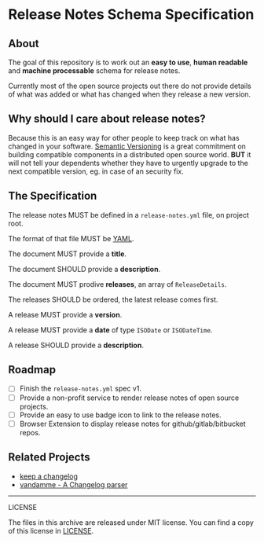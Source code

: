 # Release Notes Schema Specification

## About

The goal of this repository is to work out an **easy to use**,
**human readable** and **machine processable** schema for release notes.

Currently most of the open source projects out there do not provide
details of what was added or what has changed when they release a new
version.

## Why should I care about release notes?

Because this is an easy way for other people to keep track on what has
changed in your software.
[Semantic Versioning](http://semver.org) is a great commitment on
building compatible components in a distributed open source world.
**BUT** it will not tell your dependents whether they have to urgently
upgrade to the next compatible version, eg. in case of an security fix.


## The Specification

The release notes MUST be defined in a `release-notes.yml` file,
on project root.

The format of that file MUST be [YAML](http://www.yaml.org/spec/1.2/spec.html).

The document MUST provide a **title**.

The document SHOULD provide a **description**.

The document MUST prodive **releases**, an array of `ReleaseDetails`.

The releases SHOULD be ordered, the latest release comes first.

A release MUST provide a **version**.

A release MUST provide a **date** of type `ISODate` or `ISODateTime`.

A release SHOULD provide a **description**.

## Roadmap

- [ ] Finish the `release-notes.yml` spec v1.
- [ ] Provide a non-profit service to render release notes of open source projects.
- [ ] Provide an easy to use badge icon to link to the release notes.
- [ ] Browser Extension to display release notes for github/gitlab/bitbucket repos.

## Related Projects

- [keep a changelog](http://keepachangelog.com)
- [vandamme - A Changelog parser](https://github.com/tech-angels/vandamme/)

---

LICENSE

The files in this archive are released under MIT license.
You can find a copy of this license in [LICENSE](LICENSE).
